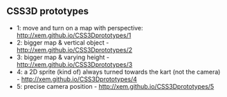 CSS3D prototypes
---

- 1: move and turn on a map with perspective: http://xem.github.io/CSS3Dprototypes/1
- 2: bigger map & vertical object - http://xem.github.io/CSS3Dprototypes/2
- 3: bigger map & varying height - http://xem.github.io/CSS3Dprototypes/3
- 4: a 2D sprite (kind of) always turned towards the kart (not the camera) - http://xem.github.io/CSS3Dprototypes/4
- 5: precise camera position - http://xem.github.io/CSS3Dprototypes/5